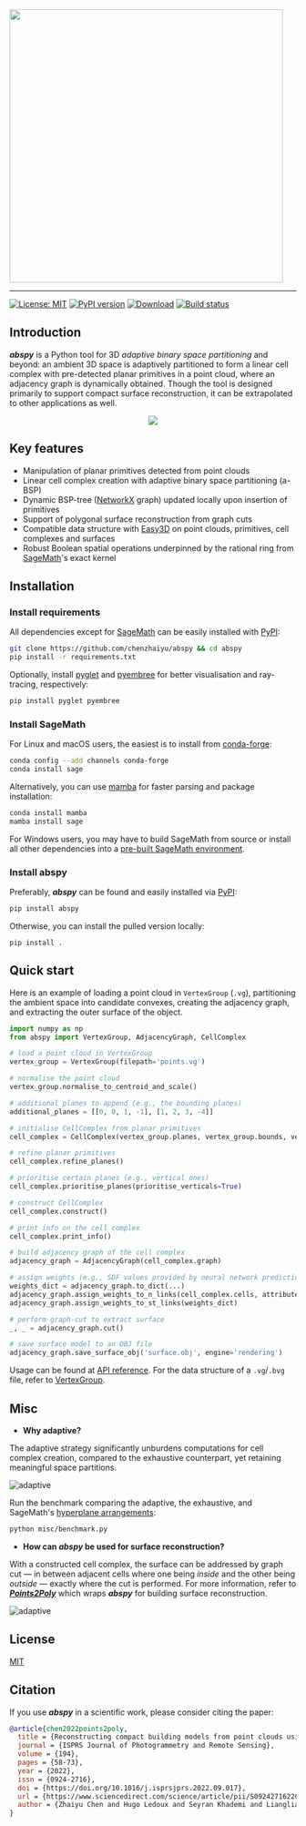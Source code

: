 <img src="https://raw.githubusercontent.com/chenzhaiyu/abspy/main/docs/source/_static/images/logo.png" width="480"/>

-----------
[![License: MIT](https://img.shields.io/badge/License-MIT-yellow.svg)](https://opensource.org/licenses/MIT) [![PyPI version](https://img.shields.io/pypi/v/abspy)](https://pypi.python.org/pypi/abspy/) [![Download](https://img.shields.io/pypi/dm/abspy)](https://pypistats.org/packages/abspy) [![Build status](https://readthedocs.org/projects/abspy/badge/)](https://abspy.readthedocs.io/en/latest/)

## Introduction

***abspy*** is a Python tool for 3D *adaptive binary space partitioning* and beyond: an ambient 3D space is adaptively partitioned to form a linear cell complex with pre-detected planar primitives in a point cloud, where an adjacency graph is dynamically obtained. Though the tool is designed primarily to support compact surface reconstruction, it can be extrapolated to other applications as well.

<div align="center" width="480">
  <img src="https://raw.githubusercontent.com/chenzhaiyu/abspy/main/docs/source/_static/images/animation.gif"><br>
</div>

## Key features

* Manipulation of planar primitives detected from point clouds
* Linear cell complex creation with adaptive binary space partitioning (a-BSP)
* Dynamic BSP-tree ([NetworkX](https://networkx.org/) graph) updated locally upon insertion of primitives
* Support of polygonal surface reconstruction from graph cuts
* Compatible data structure with [Easy3D](https://github.com/LiangliangNan/Easy3D) on point clouds, primitives, cell complexes and surfaces
* Robust Boolean spatial operations underpinned by the rational ring from [SageMath](https://www.sagemath.org/)'s exact kernel

## Installation

### Install requirements

All dependencies except for [SageMath](https://www.sagemath.org/) can be easily installed with [PyPI](https://pypi.org/):

```bash
git clone https://github.com/chenzhaiyu/abspy && cd abspy
pip install -r requirements.txt
```

Optionally, install [pyglet](https://github.com/pyglet/pyglet) and [pyembree](https://github.com/adam-grant-hendry/pyembree) for better visualisation and ray-tracing, respectively:

```bash
pip install pyglet pyembree
```

### Install SageMath

For Linux and macOS users, the easiest is to install from [conda-forge](https://conda-forge.org/):

```bash
conda config --add channels conda-forge
conda install sage
```

Alternatively, you can use [mamba](https://github.com/mamba-org/mamba) for faster parsing and package installation:

```bash
conda install mamba
mamba install sage
```

For Windows users, you may have to build SageMath from source or install all other dependencies into a [pre-built SageMath environment](https://doc.sagemath.org/html/en/installation/binary.html).

### Install abspy

Preferably, ***abspy*** can be found and easily installed via [PyPI](https://pypi.org/project/abspy/):

```bash
pip install abspy
```

Otherwise, you can install the pulled version locally:

```
pip install .
```

## Quick start

Here is an example of loading a point cloud in `VertexGroup` (`.vg`), partitioning the ambient space into candidate convexes, creating the adjacency graph, and extracting the outer surface of the object.

```python
import numpy as np
from abspy import VertexGroup, AdjacencyGraph, CellComplex

# load a point cloud in VertexGroup 
vertex_group = VertexGroup(filepath='points.vg')

# normalise the point cloud
vertex_group.normalise_to_centroid_and_scale()

# additional planes to append (e.g., the bounding planes)
additional_planes = [[0, 0, 1, -1], [1, 2, 3, -4]]

# initialise CellComplex from planar primitives
cell_complex = CellComplex(vertex_group.planes, vertex_group.bounds, vertex_group.points_grouped, build_graph=True, additional_planes=additional_planes)

# refine planar primitives
cell_complex.refine_planes()

# prioritise certain planes (e.g., vertical ones)
cell_complex.prioritise_planes(prioritise_verticals=True)

# construct CellComplex 
cell_complex.construct()

# print info on the cell complex
cell_complex.print_info()

# build adjacency graph of the cell complex
adjacency_graph = AdjacencyGraph(cell_complex.graph)

# assign weights (e.g., SDF values provided by neural network prediction) to graph 
weights_dict = adjacency_graph.to_dict(...)
adjacency_graph.assign_weights_to_n_links(cell_complex.cells, attribute='area_overlap', factor=0.001, cache_interfaces=True)
adjacency_graph.assign_weights_to_st_links(weights_dict)

# perform graph-cut to extract surface
_, _ = adjacency_graph.cut()

# save surface model to an OBJ file
adjacency_graph.save_surface_obj('surface.obj', engine='rendering')
```

Usage can be found at [API reference](https://abspy.readthedocs.io/en/latest/api.html). For the data structure of a `.vg`/`.bvg` file, refer to [VertexGroup](https://abspy.readthedocs.io/en/latest/vertexgroup.html).

## Misc

* **Why adaptive?**

The adaptive strategy significantly unburdens computations for cell complex creation, compared to the exhaustive counterpart, yet retaining meaningful space partitions.

![adaptive](https://raw.githubusercontent.com/chenzhaiyu/abspy/main/docs/source/_static/images/adaptive.png)

Run the benchmark comparing the adaptive, the exhaustive, and SageMath's [hyperplane arrangements](https://doc.sagemath.org/html/en/reference/discrete_geometry/sage/geometry/hyperplane_arrangement/arrangement.html):

```bash
python misc/benchmark.py
```

* **How can *abspy* be used for surface reconstruction?**

With a constructed cell complex, the surface can be addressed by graph cut &mdash; in between adjacent cells where one being *inside* and the other being *outside* &mdash; exactly where the cut is performed. For more information, refer to ***[Points2Poly](https://github.com/chenzhaiyu/points2poly)*** which wraps ***abspy*** for building surface reconstruction.

![adaptive](https://raw.githubusercontent.com/chenzhaiyu/abspy/main/docs/source/_static/images/surface.png)

## License

[MIT](https://raw.githubusercontent.com/chenzhaiyu/abspy/main/LICENSE)

## Citation

If you use ***abspy*** in a scientific work, please consider citing the paper:

```bibtex
@article{chen2022points2poly,
  title = {Reconstructing compact building models from point clouds using deep implicit fields},
  journal = {ISPRS Journal of Photogrammetry and Remote Sensing},
  volume = {194},
  pages = {58-73},
  year = {2022},
  issn = {0924-2716},
  doi = {https://doi.org/10.1016/j.isprsjprs.2022.09.017},
  url = {https://www.sciencedirect.com/science/article/pii/S0924271622002611},
  author = {Zhaiyu Chen and Hugo Ledoux and Seyran Khademi and Liangliang Nan}
}
```
